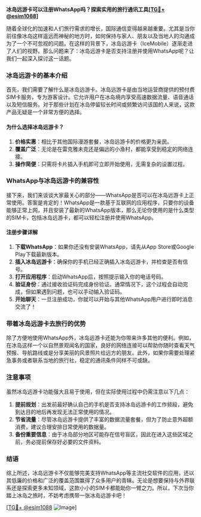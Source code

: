 **冰岛远游卡可以注册WhatsApp吗？探索实用的旅行通讯工具[[TG💪+ @esim1088](https://t.me/s/esim1088)]**

随着全球化的加速和人们旅行需求的增长，国际通信变得越来越重要。尤其是当你前往像冰岛这样遥远而神秘的地方时，如何保持与家人、朋友以及当地人的沟通成为了一个不可忽视的问题。在这样的背景下，冰岛远游卡（IceMobile）逐渐走进了人们的视野。那么问题来了：冰岛远游卡是否支持注册并使用WhatsApp呢？让我们一起深入探讨这一话题。

### 冰岛远游卡的基本介绍

首先，我们需要了解什么是冰岛远游卡。冰岛远游卡是由当地运营商提供的预付费SIM卡服务，专为游客设计。它允许用户在冰岛境内享受高速数据流量、语音通话以及短信服务。对于那些计划在冰岛停留较长时间或频繁访问该国的人来说，这款产品无疑是一个非常方便的选择。

#### 为什么选择冰岛远游卡？

1. **价格实惠**：相比于其他国际漫游套餐，冰岛远游卡的价格更为亲民。
2. **覆盖广泛**：无论是在雷克雅未克还是偏远的小渔村，都能享受到稳定的网络连接。
3. **操作简便**：只需将卡片插入手机即可立即开始使用，无需复杂的设置过程。

### WhatsApp与冰岛远游卡的兼容性

接下来，我们来谈谈大家最关心的部分——WhatsApp是否可以在冰岛远游卡上正常使用。答案是肯定的！WhatsApp是一款基于互联网的应用程序，只要你的设备能够正常上网，并且安装了最新的WhatsApp版本，那么无论你使用的是什么类型的SIM卡，包括冰岛远游卡，都可以轻松注册并使用WhatsApp。

#### 注册步骤详解

1. **下载WhatsApp**：如果你还没有安装WhatsApp，请先从App Store或Google Play下载最新版本。
2. **插入冰岛远游卡**：确保你的手机已经正确插入冰岛远游卡，并检查是否有信号。
3. **打开应用程序**：启动WhatsApp后，按照提示输入你的电话号码。
4. **验证身份**：通过接收验证码完成身份验证。通常情况下，这个过程会自动完成，但如果遇到问题，也可以手动输入验证码。
5. **开始聊天**：一旦注册成功，你就可以开始与其他WhatsApp用户进行即时消息交流了！

### 带着冰岛远游卡去旅行的优势

除了方便地使用WhatsApp外，冰岛远游卡还能为你带来许多其他的便利。例如，在冰岛这样一个以自然景观闻名的国家，良好的网络连接可以帮助你随时查看天气预报、导航路线或是分享美丽的风景照片给远方的朋友。此外，如果你需要处理紧急事务或者联系当地的旅行社，稳定的通讯条件同样不可或缺。

### 注意事项

虽然冰岛远游卡功能强大且易于使用，但在实际使用过程中仍需注意以下几点：

1. **提前规划**：出发前最好确认自己的手机是否支持冰岛远游卡的工作频段，避免到达目的地后再发现无法正常使用的情况。
2. **节省流量**：尽管冰岛远游卡提供了丰富的数据流量套餐，但为了防止意外超额消费，建议合理安排日常使用的数据量。
3. **备份重要信息**：由于冰岛部分地区可能存在信号盲区，因此在进入这些区域之前，务必提前保存好必要的文件资料。

### 结语

综上所述，冰岛远游卡不仅能够完美支持WhatsApp等主流社交软件的应用，还以其低廉的价格和广泛的覆盖范围赢得了众多用户的青睐。无论是想要保持与外界联系还是探索更多未知领域，这款小小的SIM卡都能助你一臂之力。所以，下次当你踏上冰岛之旅时，不妨考虑携带一张冰岛远游卡吧！

[[TG💪+ @esim1088](https://t.me/s/esim1088) ![Image](https://i.postimg.cc/4NQfJmqS/Snipaste-2025-05-13-00-14-12.png)]